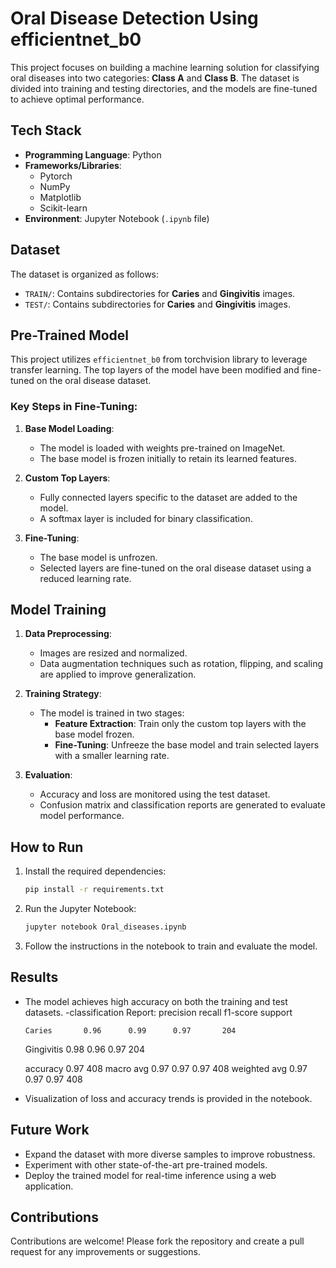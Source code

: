 # Oral Disease Detection Using efficientnet_b0

This project focuses on building a machine learning solution for classifying oral diseases into two categories: **Class A** and **Class B**. The dataset is divided into training and testing directories, and the models are fine-tuned to achieve optimal performance.

## Tech Stack
- **Programming Language**: Python
- **Frameworks/Libraries**:
  - Pytorch
  - NumPy
  - Matplotlib
  - Scikit-learn
- **Environment**: Jupyter Notebook (`.ipynb` file)

## Dataset
The dataset is organized as follows:
- `TRAIN/`: Contains subdirectories for **Caries** and **Gingivitis** images.
- `TEST/`: Contains subdirectories for **Caries** and **Gingivitis** images.

## Pre-Trained Model
This project utilizes `efficientnet_b0` from torchvision library to leverage transfer learning. The top layers of the model have been modified and fine-tuned on the oral disease dataset.

### Key Steps in Fine-Tuning:
1. **Base Model Loading**:
   - The model is loaded with weights pre-trained on ImageNet.
   - The base model is frozen initially to retain its learned features.
   
2. **Custom Top Layers**:
   - Fully connected layers specific to the dataset are added to the model.
   - A softmax layer is included for binary classification.

3. **Fine-Tuning**:
   - The base model is unfrozen.
   - Selected layers are fine-tuned on the oral disease dataset using a reduced learning rate.

## Model Training
1. **Data Preprocessing**:
   - Images are resized and normalized.
   - Data augmentation techniques such as rotation, flipping, and scaling are applied to improve generalization.

2. **Training Strategy**:
   - The model is trained in two stages:
     - **Feature Extraction**: Train only the custom top layers with the base model frozen.
     - **Fine-Tuning**: Unfreeze the base model and train selected layers with a smaller learning rate.

3. **Evaluation**:
   - Accuracy and loss are monitored using the test dataset.
   - Confusion matrix and classification reports are generated to evaluate model performance.

## How to Run
1. Install the required dependencies:
   ```bash
   pip install -r requirements.txt
   ```
2. Run the Jupyter Notebook:
   ```bash
   jupyter notebook Oral_diseases.ipynb
   ```
3. Follow the instructions in the notebook to train and evaluate the model.

## Results
- The model achieves high accuracy on both the training and test datasets.
-classification Report:
              precision    recall  f1-score   support

      Caries       0.96      0.99      0.97       204
  Gingivitis       0.98      0.96      0.97       204

    accuracy                           0.97       408
   macro avg       0.97      0.97      0.97       408
weighted avg       0.97      0.97      0.97       408

- Visualization of loss and accuracy trends is provided in the notebook.

## Future Work
- Expand the dataset with more diverse samples to improve robustness.
- Experiment with other state-of-the-art pre-trained models.
- Deploy the trained model for real-time inference using a web application.

## Contributions
Contributions are welcome! Please fork the repository and create a pull request for any improvements or suggestions.




